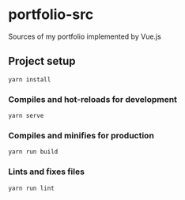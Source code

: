 # portfolio-src
Sources of my portfolio implemented by Vue.js

## Project setup
```
yarn install
```

### Compiles and hot-reloads for development
```
yarn serve
```

### Compiles and minifies for production
```
yarn run build
```

### Lints and fixes files
```
yarn run lint
```
